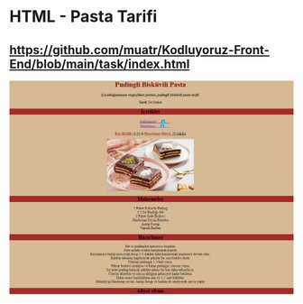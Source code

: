# HTML - Pasta Tarifi
## https://github.com/muatr/Kodluyoruz-Front-End/blob/main/task/index.html


![picture](https://github.com/muatr/Kodluyoruz-Front-End/blob/main/task/img/Untitled.png)
